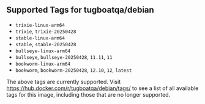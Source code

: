 ## Supported Tags for tugboatqa/debian

* `trixie-linux-arm64`
* `trixie`, `trixie-20250428`
* `stable-linux-arm64`
* `stable`, `stable-20250428`
* `bullseye-linux-arm64`
* `bullseye`, `bullseye-20250428`, `11.11`, `11`
* `bookworm-linux-arm64`
* `bookworm`, `bookworm-20250428`, `12.10`, `12`, `latest`

The above tags are currently supported. Visit https://hub.docker.com/r/tugboatqa/debian/tags/ to see a list of all available tags for this image, including those that are no longer supported.
